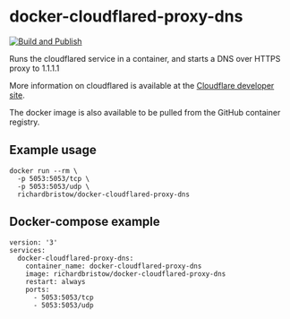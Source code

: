 # docker-cloudflared-proxy-dns

[![Build and Publish](https://github.com/richardbristow/docker-cloudflared-proxy-dns/actions/workflows/build-and-publish.yml/badge.svg)](https://github.com/richardbristow/docker-cloudflared-proxy-dns/actions/workflows/build-and-publish.yml)

Runs the cloudflared service in a container, and starts a DNS over HTTPS proxy to 1.1.1.1

More information on cloudflared is available at the [Cloudflare developer site](https://developers.cloudflare.com/1.1.1.1/dns-over-https/cloudflared-proxy/).

The docker image is also available to be pulled from the GitHub container registry.

## Example usage

```docker
docker run --rm \
  -p 5053:5053/tcp \
  -p 5053:5053/udp \
  richardbristow/docker-cloudflared-proxy-dns
```

## Docker-compose example

```docker
version: '3'
services:
  docker-cloudflared-proxy-dns:
    container_name: docker-cloudflared-proxy-dns
    image: richardbristow/docker-cloudflared-proxy-dns
    restart: always
    ports:
      - 5053:5053/tcp
      - 5053:5053/udp
  ```
